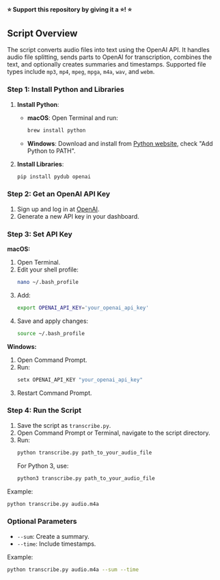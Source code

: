 #### ⭐ Support this repository by giving it a ⭐! ⭐

## Script Overview

The script converts audio files into text using the OpenAI API. It handles audio file splitting, sends parts to OpenAI for transcription, combines the text, and optionally creates summaries and timestamps. Supported file types include `mp3`, `mp4`, `mpeg`, `mpga`, `m4a`, `wav`, and `webm`.

### Step 1: Install Python and Libraries

1. **Install Python**:
   - **macOS**: Open Terminal and run:
     ```sh
     brew install python
     ```
   - **Windows**: Download and install from [Python website](https://www.python.org/downloads/windows/), check "Add Python to PATH".

2. **Install Libraries**:
   ```sh
   pip install pydub openai
   ```

### Step 2: Get an OpenAI API Key

1. Sign up and log in at [OpenAI](https://platform.openai.com).
2. Generate a new API key in your dashboard.

### Step 3: Set API Key

**macOS:**
1. Open Terminal.
2. Edit your shell profile:
   ```sh
   nano ~/.bash_profile
   ```
3. Add:
   ```sh
   export OPENAI_API_KEY='your_openai_api_key'
   ```
4. Save and apply changes:
   ```sh
   source ~/.bash_profile
   ```

**Windows:**
1. Open Command Prompt.
2. Run:
   ```cmd
   setx OPENAI_API_KEY "your_openai_api_key"
   ```
3. Restart Command Prompt.

### Step 4: Run the Script

1. Save the script as `transcribe.py`.
2. Open Command Prompt or Terminal, navigate to the script directory.
3. Run:
   ```sh
   python transcribe.py path_to_your_audio_file
   ```
   For Python 3, use:
   ```sh
   python3 transcribe.py path_to_your_audio_file
   ```

Example:
```sh
python transcribe.py audio.m4a
```

### Optional Parameters

- `--sum`: Create a summary.
- `--time`: Include timestamps.

Example:
```sh
python transcribe.py audio.m4a --sum --time
```
